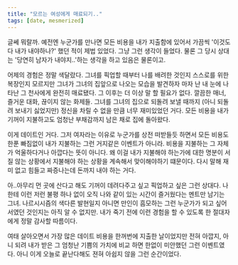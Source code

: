 ```yaml
---
title: "모르는 여성에게 매료되기.."
tags: [date, mesmerized]
---
```


글쎄 뭐랄까. 예전엔 누군가를 만나면 모든 비용을 내가 지출함에 있어서 가끔씩 '이것도 다 내가 내야하나?' 했던 적이 제법 있었다. 그냥 그런 생각이 들었다. 물론 그 당시 상대는 '당연히 남자가 내야지..'하는 생각을 하고 있음은 물론이고.

어제의 경험은 정말 색달랐다. 그녀를 픽업할 때부터 나를 배려한 것인지 스스로를 위한 복장인지 모르지만 그녀가 그녀의 집앞으로 나오는 모습을 발견하자 마자 난 내 눈에 나타난 그 천사에게 완전히 매료됐다. 그 이후는 더 이상 말 할 필요가 없다. 깔끔한 매너, 즐거운 대화, 끊이지 않는 화제들. 그녀를 그녀의 집으로 되돌려 보낼 때까지 (아니 되돌려 보내기 싫었지만) 정신을 차릴 수 없을 만큼 너무 재미있었던 거다. 모든 비용을 내가 기꺼이 지불하고도 엄청난 부채감까지 남은 채로 집에 돌아왔다.

이게 데이트인 거다. 그저 여자라는 이유로 누군가를 상전 떠받들듯 하면서 모든 비용도 한푼 빠짐없이 내가 지불하는 그런 거지같은 이벤트가 아니라. 비용을 지불하는 그 자체가 억울하다거나 아깝다는 뜻이 아니다. 왜 이걸 내가 지불해야 하는가에 대한 명분이 서질 않는 상황에서 지불해야 하는 상황을 계속해서 맞이해야하기 떄문이다. 다시 말해 재미 없고 힘들고 짜증나는데 돈까지 내야 하는 거다.

아..아무리 먼 곳에 산다고 해도 기꺼이 데려다주고 싶고 픽업하고 싶은 그런 상대다. 나한테 이런 저런 불평 하나 없이 오직 나와 같이 있는 시간이 즐거웠다는 멘트만 남기는 그녀. 나르시시즘의 색다른 발현일지 아니면 만인이 흠모하는 그런 누군가가 되고 싶어서였던 것인지는 아직 알 수 없지만. 내가 죽기 전에 이런 경험을 할 수 있도록 한 절대자에게 정말 감사할 따름이다.

여태 살아오면서 가장 많은 데이트 비용을 한꺼번에 지출한 날이었지만 전혀 아깝지, 아니 되려 내가 받은 그 엄청난 기쁨의 가치에 비교 하면 한없이 미안했던 그런 이벤트였다. 아니 이게 오늘로 끝난다해도 젼혀 아쉽지 않을 그런 순간이었다.
